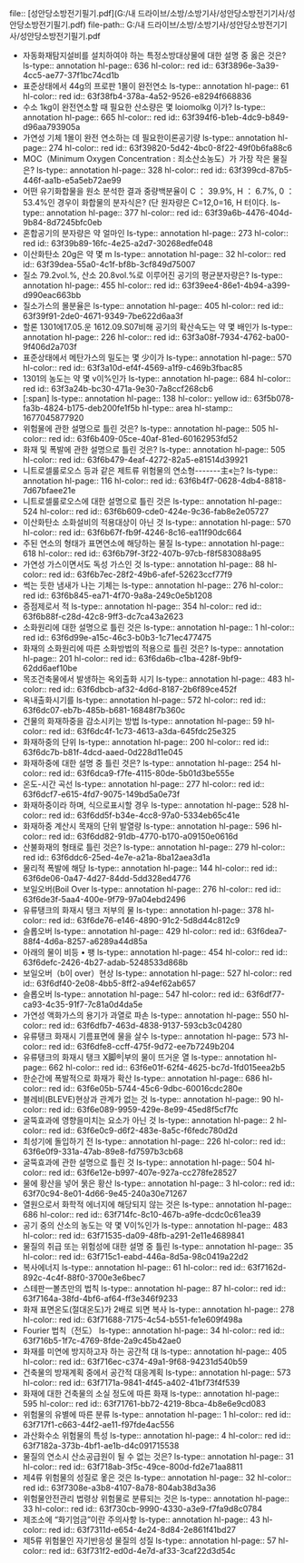 file:: [성안당소방전기필기.pdf](G:/내 드라이브/소방/소방기사/성안당소방전기기사/성안당소방전기필기.pdf)
file-path:: G:/내 드라이브/소방/소방기사/성안당소방전기기사/성안당소방전기필기.pdf

- 자동화재탐지설비를 설치하여야 하는 특정소방대상물에 대한 설명 중 옳은 것은?
  ls-type:: annotation
  hl-page:: 636
  hl-color:: red
  id:: 63f3896e-3a39-4cc5-ae77-37f1bc74cd1b
- 표준상태에서 44g의 프로판 1몰이 완전연소
  ls-type:: annotation
  hl-page:: 61
  hl-color:: red
  id:: 63f38fb4-378a-4a52-9526-e8294f668836
- 수소 1kg이 완전연소할 때 필요한 산소량은 몇 loiomolkg 이가?
  ls-type:: annotation
  hl-page:: 665
  hl-color:: red
  id:: 63f394f6-b1eb-4dc9-b849-d96aa793905a
- 가연성 기체 1몰이 완전 연소하는 데 필요한이론공기량
  ls-type:: annotation
  hl-page:: 274
  hl-color:: red
  id:: 63f39820-5d42-4bc0-8f22-49f0b6fa88c6
- MOC（Minimum Oxygen Concentration : 죄소산소농도）가 가장 작은 물질은?
  ls-type:: annotation
  hl-page:: 328
  hl-color:: red
  id:: 63f399cd-87b5-446f-aa1b-e5a5eb72ae99
- 어떤 유기화합물을 원소 분석한 결과 중량백분율이 C ： 39.9%, H ： 6.7%, 0 ： 53.4%인 경우이 화합물의 분자식은? (단 원자량은 C=12,0=16, H 터이다.
  ls-type:: annotation
  hl-page:: 377
  hl-color:: red
  id:: 63f39a6b-4476-404d-9b84-8d7245bfc0eb
- 혼합공기의 분자량은 약 얼마인
  ls-type:: annotation
  hl-page:: 273
  hl-color:: red
  id:: 63f39b89-16fc-4e25-a2d7-30268edfe048
- 이산화탄소 20g은 약 몇 m
  ls-type:: annotation
  hl-page:: 32
  hl-color:: red
  id:: 63f39dea-55a0-4c1f-bf8b-3cf849d75007
- 질소 79.2vol.%, 산소 20.8vol.%로 이루어진 공기의 평균분자량은?
  ls-type:: annotation
  hl-page:: 455
  hl-color:: red
  id:: 63f39ee4-86e1-4b94-a399-d990eac663bb
- 질소가스의 몰분율은
  ls-type:: annotation
  hl-page:: 405
  hl-color:: red
  id:: 63f39f91-2de0-4671-9349-7be622d6aa3f
- 할론 1301에17.05.운 1612.09.S07비해 공기의 확산속도는 약 몇 배인가
  ls-type:: annotation
  hl-page:: 226
  hl-color:: red
  id:: 63f3a08f-7934-4762-ba00-9f406d2a703f
- 표준상태에서 메탄가스의 밀도는 몇 少이가
  ls-type:: annotation
  hl-page:: 570
  hl-color:: red
  id:: 63f3a10d-ef4f-4569-a1f9-c469b3fbac85
- 1301의 농도는 약 몇 v이%인가
  ls-type:: annotation
  hl-page:: 684
  hl-color:: red
  id:: 63f3a24b-bc30-471a-9e30-7a8ccf268cb6
- [:span]
  ls-type:: annotation
  hl-page:: 138
  hl-color:: yellow
  id:: 63f5b078-fa3b-4824-b175-deb200fe1f5b
  hl-type:: area
  hl-stamp:: 1677045877920
- 위험물에 관한 설명으로 틀린 것은?
  ls-type:: annotation
  hl-page:: 505
  hl-color:: red
  id:: 63f6b409-05ce-40af-81ed-60162953fd52
- 화재 및 폭발에 관한 설명으로 틀린 것은?
  ls-type:: annotation
  hl-page:: 505
  hl-color:: red
  id:: 63f6b479-4eaf-4272-82a5-e81514d39921
- 니트로셀룰로오스 등과 같은 제트류 위험물의 연소형-------主«는?
  ls-type:: annotation
  hl-page:: 116
  hl-color:: red
  id:: 63f6b4f7-0628-4db4-8818-7d67bfaee21e
- 니트로셀룰로오스에 대한 설명으로 틀린 것은
  ls-type:: annotation
  hl-page:: 524
  hl-color:: red
  id:: 63f6b609-cde0-424e-9c36-fab8e2e05727
- 이산화탄소 소화설비의 적용대상이 아닌 것
  ls-type:: annotation
  hl-page:: 570
  hl-color:: red
  id:: 63f6b67f-fb9f-4246-8c16-ea11f90dc664
- 주된 연소의 형태가 표면연소에 해당하는 물질
  ls-type:: annotation
  hl-page:: 618
  hl-color:: red
  id:: 63f6b79f-3f22-407b-97cb-f8f583088a95
- 가연성 가스이면서도 독성 가스인 것
  ls-type:: annotation
  hl-page:: 88
  hl-color:: red
  id:: 63f6b7ec-28f2-49b6-afef-52623ccf77f9
- 썩는 듯한 냄새가 나는 기체는
  ls-type:: annotation
  hl-page:: 276
  hl-color:: red
  id:: 63f6b845-ea71-4f70-9a8a-249c0e5b1208
- 증점제로서 적
  ls-type:: annotation
  hl-page:: 354
  hl-color:: red
  id:: 63f6b88f-c28d-42c8-9ff3-dc7ca43a2623
- 소화원리에 대한 설명으로 틀린 것은
  ls-type:: annotation
  hl-page:: 1
  hl-color:: red
  id:: 63f6d99e-a15c-46c3-b0b3-1c71ec477475
- 화재의 소화원리에 따른 소화방법의 적용으로 틀린 것은?
  ls-type:: annotation
  hl-page:: 201
  hl-color:: red
  id:: 63f6da6b-c1ba-428f-9bf9-62dd6aef10be
- 목조건축물에서 발생하는 옥외출화 시기
  ls-type:: annotation
  hl-page:: 483
  hl-color:: red
  id:: 63f6dbcb-af32-4d6d-8187-2b6f89ce452f
- 옥내출화시기를
  ls-type:: annotation
  hl-page:: 572
  hl-color:: red
  id:: 63f6dc07-eb7b-485b-b681-16848f7b360c
- 건물의 화재하중을 감소시키는 방법
  ls-type:: annotation
  hl-page:: 59
  hl-color:: red
  id:: 63f6dc4f-1c73-4613-a3da-645fdc25e325
- 화재하중의 단위
  ls-type:: annotation
  hl-page:: 200
  hl-color:: red
  id:: 63f6dc7b-b81f-4dcd-aaed-0d228d11e045
- 화재하중에 대한 설명 중 틀린 것은?
  ls-type:: annotation
  hl-page:: 254
  hl-color:: red
  id:: 63f6dca9-f7fe-4115-80de-5b01d3be555e
- 온도-시간 곡선
  ls-type:: annotation
  hl-page:: 277
  hl-color:: red
  id:: 63f6dcf7-e615-4fd7-9075-149bd5a0e73f
- 화재하중이라 하며, 식으로표시할 경우
  ls-type:: annotation
  hl-page:: 528
  hl-color:: red
  id:: 63f6dd5f-b34e-4cc8-97a0-5334eb65c41e
- 화재하중 계산시 목재의 단위 발열량
  ls-type:: annotation
  hl-page:: 596
  hl-color:: red
  id:: 63f6dd82-91db-4770-b170-a09150e0616d
- 산불화재의 형태로 틀린 것은?
  ls-type:: annotation
  hl-page:: 279
  hl-color:: red
  id:: 63f6ddc6-25ed-4e7e-a21a-8ba12aea3d1a
- 물리적 폭발에 해당
  ls-type:: annotation
  hl-page:: 144
  hl-color:: red
  id:: 63f6de06-0a47-4d27-84dd-5dd328ed4776
- 보일오버(Boil Over
  ls-type:: annotation
  hl-page:: 276
  hl-color:: red
  id:: 63f6de3f-5aa4-400e-9f79-97a04ebd2496
- 유류탱크의 화재시 탱크 저부의 물
  ls-type:: annotation
  hl-page:: 378
  hl-color:: red
  id:: 63f6de76-e146-4890-91c2-5d8d44c812c9
- 슬롭오버
  ls-type:: annotation
  hl-page:: 429
  hl-color:: red
  id:: 63f6dea7-88f4-4d6a-8257-a6289a44d85a
- 아래의 물이 비등 • 팽
  ls-type:: annotation
  hl-page:: 454
  hl-color:: red
  id:: 63f6defc-2426-4b27-adab-5248533d868b
- 보일오버（b이 over）현상
  ls-type:: annotation
  hl-page:: 527
  hl-color:: red
  id:: 63f6df40-2e08-4bb5-8ff2-a94ef62ab657
- 슬롭오버
  ls-type:: annotation
  hl-page:: 547
  hl-color:: red
  id:: 63f6df77-ca93-4c35-91f7-7c81a0d4da5e
- 가연성 액화가스의 용기가 과열로 파손
  ls-type:: annotation
  hl-page:: 550
  hl-color:: red
  id:: 63f6dfb7-463d-4838-9137-593cb3c04280
- 유류탱크 화재시 기름표면에 물을 살수
  ls-type:: annotation
  hl-page:: 573
  hl-color:: red
  id:: 63f6dfe8-ccff-475f-9d72-ee7b7249b204
- 유류탱크의 화재시 탱크 X脚®|부의 물이 뜨거운 열
  ls-type:: annotation
  hl-page:: 662
  hl-color:: red
  id:: 63f6e01f-62f4-4625-bc7d-1fd015eea2b5
- 한순간에 폭발적으로 화재가 확산
  ls-type:: annotation
  hl-page:: 686
  hl-color:: red
  id:: 63f6e05b-5744-45c6-9dbc-60016cdc280e
- 블레비(BLEVE)현상과 관계가 없는 것
  ls-type:: annotation
  hl-page:: 90
  hl-color:: red
  id:: 63f6e089-9959-429e-8e99-45ed8f5cf7fc
- 굴뚝효과에 영향을미치는 요소가 아닌 것
  ls-type:: annotation
  hl-page:: 2
  hl-color:: red
  id:: 63f6e0c9-d6f2-483e-8a5c-f6fedc780d2d
- 최성기에 돌입하기 전
  ls-type:: annotation
  hl-page:: 226
  hl-color:: red
  id:: 63f6e0f9-331a-47ab-89e8-fd7597b3cb68
- 굴뚝효과에 관한 설명으로 틀린 것
  ls-type:: annotation
  hl-page:: 504
  hl-color:: red
  id:: 63f6e12e-b997-407e-927a-cc278fe28527
- 물에 황산을 넣어 묽은 황산
  ls-type:: annotation
  hl-page:: 3
  hl-color:: red
  id:: 63f70c94-8e01-4d66-9e45-240a30e71267
- 열원으로서 화학적 에너지에 해당되지 않는 것은
  ls-type:: annotation
  hl-page:: 686
  hl-color:: red
  id:: 63f714fc-8c10-467b-a9fe-dcdc0c61ea39
- 공기 중의 산소의 농도는 약 몇 V이%인가
  ls-type:: annotation
  hl-page:: 483
  hl-color:: red
  id:: 63f71535-da09-48fb-a291-2e11e4689841
- 물질의 취급 또는 위험성에 대한 설명 중 틀린
  ls-type:: annotation
  hl-page:: 35
  hl-color:: red
  id:: 63f715c1-eabd-446a-8d5a-98c0419a22d2
- 복사에너지
  ls-type:: annotation
  hl-page:: 61
  hl-color:: red
  id:: 63f7162d-892c-4c4f-88f0-3700e3e6bec7
- 스테판一볼츠만의 법칙
  ls-type:: annotation
  hl-page:: 87
  hl-color:: red
  id:: 63f7164a-38fd-4bf6-af64-ff3e346f9233
- 화재 표면온도(절대온도)가 2배로 되면 복사
  ls-type:: annotation
  hl-page:: 278
  hl-color:: red
  id:: 63f71688-7175-4c54-b551-fe1e609f498a
- Fourier 법칙（전도）
  ls-type:: annotation
  hl-page:: 34
  hl-color:: red
  id:: 63f716b5-1f7c-4769-8fde-2a9c45b42ae0
- 화재를 미연에 방지하고자 하는 공간적 대
  ls-type:: annotation
  hl-page:: 405
  hl-color:: red
  id:: 63f716ec-c374-49a1-9f68-94231d540b59
- 건축물의 방재계획 중에서 공간적 대응계획
  ls-type:: annotation
  hl-page:: 573
  hl-color:: red
  id:: 63f7171a-9841-4f45-a402-41bf73f4f539
- 화재에 대한 건축물의 소실 정도에 따른 화재
  ls-type:: annotation
  hl-page:: 595
  hl-color:: red
  id:: 63f71761-bb72-4219-8bca-4b8e6e9cd083
- 위험물의 유별에 따른 분류
  ls-type:: annotation
  hl-page:: 1
  hl-color:: red
  id:: 63f717f1-c663-44f2-ae11-f97fde4ac556
- 과산화수소 위험물의 특성
  ls-type:: annotation
  hl-page:: 4
  hl-color:: red
  id:: 63f7182a-373b-4bf1-ae1b-d4c091715538
- 물질의 연소시 산소공급원이 될 수 없는 것은?
  ls-type:: annotation
  hl-page:: 31
  hl-color:: red
  id:: 63f718ab-3f5c-49ce-800d-fd2e71aa8811
- 제4류 위험물의 성질로 옿은 것은
  ls-type:: annotation
  hl-page:: 32
  hl-color:: red
  id:: 63f7308e-a3b8-4107-8a78-804ab38d3a36
- 위험물안전관리 법령상 위험물로 분류되는 것은
  ls-type:: annotation
  hl-page:: 33
  hl-color:: red
  id:: 63f730cb-9990-4330-a3e9-f7fa9d8c0784
- 제조소에 “화기엄금”이란 주의사항
  ls-type:: annotation
  hl-page:: 43
  hl-color:: red
  id:: 63f7311d-e654-4e24-8d84-2e861f41bd27
- 제5류 위험물인 자기반응성 물질의 성질
  ls-type:: annotation
  hl-page:: 57
  hl-color:: red
  id:: 63f731f2-ed0d-4e7d-af33-3caf22d3d54c